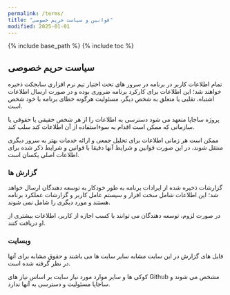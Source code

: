 ```yaml
---
permalink: /terms/
title: "قوانین و سیاست حریم خصوصی"
modified: 2025-01-01
---
```


{% include base_path %}
{% include toc %}

## سیاست حریم خصوصی

تمام اطلاعات کاربر در برنامه در سرور های تحت اختیار تیم نرم افزاری سابجکت ذخیره خواهند شد؛ این اطلاعات برای کارکرد برنامه ضروری بوده و در صورت ارسال اطلاعات اشتباه، تقلبی یا متعلق به شخص دیگر، مسئولیت هرگونه خطای برنامه با خود شخص است.

پروژه ساجاپا متعهد می شود دسترسی به اطلاعات را از هر شخص حقیقی یا حقوقی یا سازمانی که ممکن است اقدام به سوءاستفاده از آن اطلاعات کند سلب کند.

ممکن است هر زمانی اطلاعات برای تحلیل جمعی و ارائه خدمات بهتر به سرور دیگری منتقل شوند، در این صورت قوانین و شرایط آنها دقیقا با قوانین و شرایط ذکر شده برای اطلاعات اصلی یکسان است.

### گزارش ها

گزارشات ذخیره شده از ایرادات برنامه به طور خودکار به توسعه دهندگان ارسال خواهد شد؛ این اطلاعات شامل سخت افزار و سیستم عامل کاربر و گزارشات عملکرد برنامه هستند و مورد دیگری را شامل نمی شوند.

در صورت لزوم، توسعه دهندگان می توانند با کسب اجازه از کاربر، اطلاعات بیشتری از او دریافت کنند.


### وبسایت

فایل های گزارش در این سایت مشابه سایر سایت ها می باشند و حقوق مشابه برای آنها در نظر گرفته شده است.

کوکی ها و سایر موارد مورد نیاز سایت بر اساس نیاز های Github مشخص می شوند و ساجاپا مسئولیت و دسترسی به آنها ندارد.
